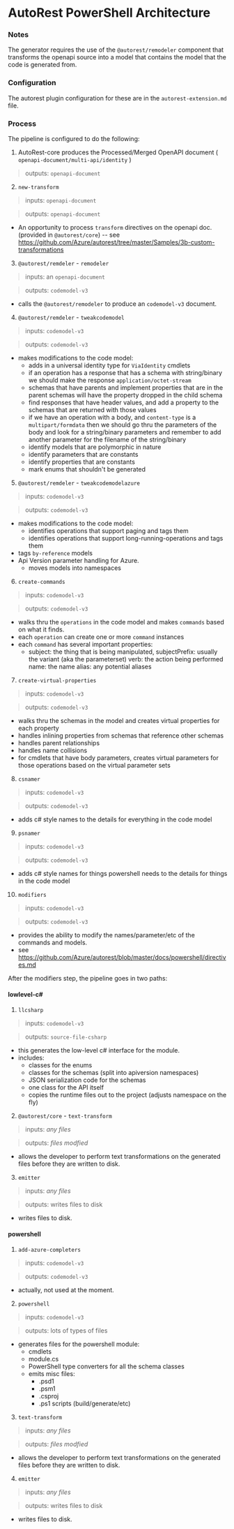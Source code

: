 # AutoRest PowerShell Architecture 

### Notes

The generator requires the use of the `@autorest/remodeler` component that transforms the 
openapi source into a model that contains the model that the code is generated from.

### Configuration
The autorest plugin configuration for these are in the `autorest-extension.md` file.

### Process
The pipeline is configured to do the following:

1. AutoRest-core produces the Processed/Merged OpenAPI document ( `openapi-document/multi-api/identity` ) 
> outputs: `openapi-document`

2. `new-transform` 
> inputs: `openapi-document`

> outputs: `openapi-document`

- An opportunity to process `transform` directives on the openapi doc. (provided in `@autorest/core`) -- see https://github.com/Azure/autorest/tree/master/Samples/3b-custom-transformations

3. `@autorest/remdeler` - `remodeler` 
> inputs: an `openapi-document`

> outputs: `codemodel-v3` 

- calls the `@autorest/remodeler` to produce an `codemodel-v3` document. 

4. `@autorest/remdeler` - `tweakcodemodel` 
> inputs: `codemodel-v3` 

> outputs: `codemodel-v3` 

- makes modifications to the code model:
  - adds in a universal identity type for `ViaIdentity`  cmdlets
  - if an operation has a response that has a schema with string/binary we should make the response `application/octet-stream`
  - schemas that have parents and implement properties that are in the parent schemas will have the property dropped in the child schema
  - find responses that have header values, and add a property to the schemas that are returned with those values
  - if we have an operation with a body, and `content-type` is a `multipart/formdata` then we should go thru the parameters of the body and look for a string/binary parameters  and remember to add another parameter for the filename of the string/binary
  - identify models that are polymorphic in nature
  - identify parameters that are constants
  - identify properties that are constants
  - mark enums that shouldn't be generated

5. `@autorest/remdeler` - `tweakcodemodelazure` 
> inputs: `codemodel-v3` 

> outputs: `codemodel-v3` 

 - makes modifications to the code model:
   - identifies operations that support paging and tags them
   - identifies operations that support long-running-operations and tags them
 - tags `by-reference` models 
 - Api Version parameter handling for Azure.
   - moves models into namespaces

6. `create-commands`
> inputs: `codemodel-v3` 

> outputs: `codemodel-v3` 

- walks thru the `operations` in the code model and makes `commands` based on what it finds.
- each `operation` can create one or more `command` instances
- each `command` has several important properties: 
    - subject: the thing that is being manipulated,
      subjectPrefix: usually the variant (aka the parameterset)
      verb: the action being performed
      name: the name 
      alias: any potential aliases 

7. `create-virtual-properties` 
> inputs: `codemodel-v3` 

> outputs: `codemodel-v3` 

- walks thru the schemas in the model and creates virtual properties for each property
- handles inlining properties from schemas that reference other schemas
- handles parent relationships
- handles name collisions
- for cmdlets that have body parameters, creates virtual parameters for those operations based on the virtual parameter sets


8. `csnamer`
> inputs: `codemodel-v3` 

> outputs: `codemodel-v3` 

- adds c# style names to the details for everything in the code model 

9. `psnamer`
> inputs: `codemodel-v3` 

> outputs: `codemodel-v3` 

- adds c# style names for things powershell needs to the details for things in the code model 

10. `modifiers`
> inputs: `codemodel-v3` 

> outputs: `codemodel-v3` 

- provides the ability to modify the names/parameter/etc of the commands and models.
- see https://github.com/Azure/autorest/blob/master/docs/powershell/directives.md

After the modifiers step, the pipeline goes in two paths:

#### lowlevel-c#
1. `llcsharp` 
> inputs: `codemodel-v3` 

> outputs: `source-file-csharp` 

- this generates the low-level c# interface for the module.
- includes: 
  - classes for the enums
  - classes for the schemas (split into apiversion namespaces)
  - JSON serialization code for the schemas
  - one class for the API itself 
  - copies the runtime files out to the project (adjusts namespace on the fly)
  
2. `@autorest/core` - `text-transform`
> inputs: _any files_

> outputs: _files modfied_

- allows the developer to perform text transformations on the generated files before they are written to disk.

3. `emitter`
> inputs: _any files_

> outputs: writes files to disk

- writes files to disk.


#### powershell
1. `add-azure-completers`
> inputs: `codemodel-v3` 

> outputs: `codemodel-v3` 

- actually, not used at the moment.

2. `powershell` 
> inputs: `codemodel-v3` 

> outputs: lots of types of files

- generates files for the powershell module:
  - cmdlets
  - module.cs 
  - PowerShell type converters for all the schema classes
  - emits misc files: 
    - .psd1
    - .psm1
    - .csproj
    - .ps1 scripts (build/generate/etc)
    
3. `text-transform`
> inputs: _any files_

> outputs: _files modfied_

- allows the developer to perform text transformations on the generated files before they are written to disk.

4. `emitter`
> inputs: _any files_

> outputs: writes files to disk

- writes files to disk.
